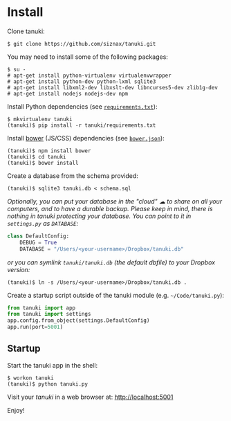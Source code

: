 Install
================================================================

Clone tanuki:

```shell
$ git clone https://github.com/siznax/tanuki.git
```

You may need to install some of the following packages:

```root
$ su -
# apt-get install python-virtualenv virtualenvwrapper
# apt-get install python-dev python-lxml sqlite3
# apt-get install libxml2-dev libxslt-dev libncurses5-dev zlib1g-dev
# apt-get install nodejs nodejs-dev npm
```


Install Python dependencies (see [`requirements.txt`](https://github.com/siznax/tanuki/blob/master/requirements.txt)):

```shell
$ mkvirtualenv tanuki
(tanuki)$ pip install -r tanuki/requirements.txt
```


Install [bower](http://bower.io/) (JS/CSS) dependencies (see [`bower.json`](https://github.com/siznax/tanuki/blob/master/bower.json)):

```shell
(tanuki)$ npm install bower
(tanuki)$ cd tanuki
(tanuki)$ bower install
```


Create a database from the schema provided:

```shell
(tanuki)$ sqlite3 tanuki.db < schema.sql
```


_Optionally, you can put your database in the "cloud" &#x2601; to share
on all your computers, and to have a durable backup. Please keep in
mind, there is nothing in tanuki protecting your database. You can
point to it in `settings.py` as `DATABASE`:_

```python
class DefaultConfig:
    DEBUG = True
    DATABASE = "/Users/<your-username>/Dropbox/tanuki.db"
```

_or you can symlink `tanuki/tanuki.db` (the default dbfile) to your Dropbox version:_

```shell
(tanuki)$ ln -s /Users/<your-username>/Dropbox/tanuki.db .
```


Create a startup script outside of the tanuki module (e.g. `~/Code/tanuki.py`): 

```python
from tanuki import app
from tanuki import settings
app.config.from_object(settings.DefaultConfig)
app.run(port=5001)
```


Startup
-------

Start the tanuki app in the shell:

```shell
$ workon tanuki
(tanuki)$ python tanuki.py
```

Visit your _tanuki_ in a web browser at: <http://localhost:5001>

Enjoy!
